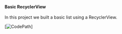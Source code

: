 #### Basic RecyclerView 
In this project we built a basic list using a RecyclerView. 

[![CodePath](https://imgur.com/YQXS8LS)]